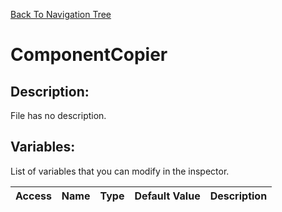 [Back To Navigation Tree](https://wesleywh.github.io/githubpages/docs/navigation.html)
# ComponentCopier

## Description:
File has no description.

## Variables:
List of variables that you can modify in the inspector.

|Access|Name|Type|Default Value|Description|
|---|---|---|---|---|
